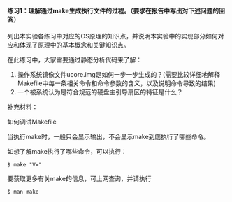 #### 练习1：理解通过make生成执行文件的过程。（要求在报告中写出对下述问题的回答）

列出本实验各练习中对应的OS原理的知识点，并说明本实验中的实现部分如何对应和体现了原理中的基本概念和关键知识点。
 
在此练习中，大家需要通过静态分析代码来了解：

1. 操作系统镜像文件ucore.img是如何一步一步生成的？(需要比较详细地解释Makefile中每一条相关命令和命令参数的含义，以及说明命令导致的结果)
2. 一个被系统认为是符合规范的硬盘主引导扇区的特征是什么？

补充材料：

如何调试Makefile

当执行make时，一般只会显示输出，不会显示make到底执行了哪些命令。

如想了解make执行了哪些命令，可以执行：

	$ make "V="

要获取更多有关make的信息，可上网查询，并请执行

	$ man make

